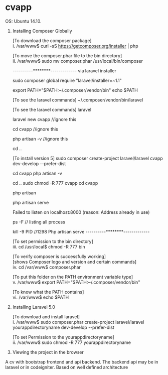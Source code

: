 cvapp
=====
OS: Ubuntu 14.10.

1. Installing Composer Globally

    [To download the composer package]  
    i.   /var/www$  curl -sS https://getcomposer.org/installer | php

    [To move the composer.phar file to the bin directory]            
    ii.  /var/www$  sudo mv composer.phar /usr/local/bin/composer
    
    ----------********-------------
    via laravel installer
    
    sudo composer global require "laravel/installer=~1.1"
    
    export PATH="$PATH:~/.composer/vendor/bin"
    echo $PATH
    
    [To see the laravel commands]
    ~/.composer/vendor/bin/laravel
    
    [To see the laravel commands]
    laravel
    
    laravel new cvapp //ignore this
    
    cd cvapp          //ignore this
    
    php artisan -v    //ignore this
    
    cd ..
    
    [To install version 5]
    sudo composer create-project laravel/laravel cvapp dev-develop --prefer-dist
    
    cd cvapp
    php artisan -v
    
    cd ..
    sudo chmod -R 777 cvapp
    cd cvapp
    
    php artisan
    
    php artisan serve
    
    Failed to listen on localhost:8000 (reason: Address already in use)
    
    ps -F  // listing all process
    
    kill -9 PID  //1298 Php  artisan serve
    ----------********-------------
    
    
    [To set permission to the bin directory]                           
    iii. cd /usr/local$  chmod -R 777 bin
    
    [To verify composer is successfully working]                                 
    [shows Composer logo and version and certain commands]                           
    iv. cd /var/www$ composer.phar
    
    [To put this folder on the PATH environment variable type]                   
    v. /var/www$  export PATH="$PATH:~/.composer/vendor/bin"
    
    [To know what the PATH contains]                                  
    vi. /var/www$  echo $PATH

2. Installing Laravel 5.0

    [To download and install laravel]                              
    i.   /var/www$ sudo composer.phar create-project laravel/laravel yourappdirectoryname dev-develop --prefer-dist
    
    [To set Permission to the yourappdirectoryname]                          
    ii. /var/www$ sudo chmod -R 777 yourappdirectoryname
    
3. Viewing the project in the browser
     

A cv with bootstrap frontend and api backend. The backend api may be in laravel or in codeigniter.
Based on well defined architecture
